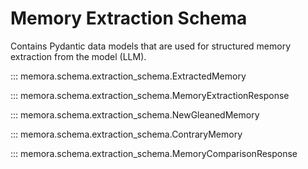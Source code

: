 # **Memory Extraction Schema**

Contains Pydantic data models that are used for structured memory extraction from the model (LLM).

::: memora.schema.extraction_schema.ExtractedMemory

::: memora.schema.extraction_schema.MemoryExtractionResponse

::: memora.schema.extraction_schema.NewGleanedMemory

::: memora.schema.extraction_schema.ContraryMemory

::: memora.schema.extraction_schema.MemoryComparisonResponse
